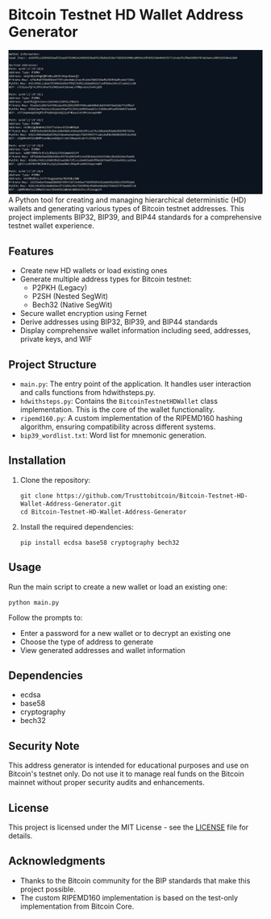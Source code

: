 # Bitcoin Testnet HD Wallet Address Generator
![Bitcoin Testnet HD Wallet Address Generator](https://github.com/Trusttobitcoin/Bitcoin-Testnet-HD-Wallet-Address-Generator/blob/main/Capture2.JPG?raw=true)
A Python tool for creating and managing hierarchical deterministic (HD) wallets and generating various types of Bitcoin testnet addresses. This project implements BIP32, BIP39, and BIP44 standards for a comprehensive testnet wallet experience.

## Features

- Create new HD wallets or load existing ones
- Generate multiple address types for Bitcoin testnet:
  - P2PKH (Legacy)
  - P2SH (Nested SegWit)
  - Bech32 (Native SegWit)
- Secure wallet encryption using Fernet
- Derive addresses using BIP32, BIP39, and BIP44 standards
- Display comprehensive wallet information including seed, addresses, private keys, and WIF

## Project Structure

- `main.py`: The entry point of the application. It handles user interaction and calls functions from hdwithsteps.py.
- `hdwithsteps.py`: Contains the `BitcoinTestnetHDWallet` class implementation. This is the core of the wallet functionality.
- `ripemd160.py`: A custom implementation of the RIPEMD160 hashing algorithm, ensuring compatibility across different systems.
- `bip39_wordlist.txt`: Word list for mnemonic generation.

## Installation

1. Clone the repository:
   ```
   git clone https://github.com/Trusttobitcoin/Bitcoin-Testnet-HD-Wallet-Address-Generator.git
   cd Bitcoin-Testnet-HD-Wallet-Address-Generator
   ```

2. Install the required dependencies:
   ```
   pip install ecdsa base58 cryptography bech32
   ```

## Usage

Run the main script to create a new wallet or load an existing one:

```
python main.py
```

Follow the prompts to:
- Enter a password for a new wallet or to decrypt an existing one
- Choose the type of address to generate
- View generated addresses and wallet information

## Dependencies

- ecdsa
- base58
- cryptography
- bech32

## Security Note

This address generator is intended for educational purposes and use on Bitcoin's testnet only. Do not use it to manage real funds on the Bitcoin mainnet without proper security audits and enhancements.



## License

This project is licensed under the MIT License - see the [LICENSE](LICENSE) file for details.

## Acknowledgments

- Thanks to the Bitcoin community for the BIP standards that make this project possible.
- The custom RIPEMD160 implementation is based on the test-only implementation from Bitcoin Core.
